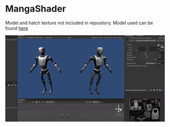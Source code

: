 # MangaShader

Model and hatch texture not included in repository.
Model used can be found [here](https://sketchfab.com/3d-models/saitama-one-punch-man-ac98d8e938574fa0b466c1cb000a3bac)

![](csgs.gif)
